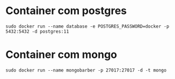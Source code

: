 # Container com postgres
```docker
sudo docker run --name database -e POSTGRES_PASSWORD=docker -p 5432:5432 -d postgres:11
```

# Container com mongo
```docker
sudo docker run --name mongobarber -p 27017:27017 -d -t mongo
```
